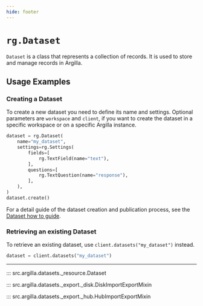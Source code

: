 ```yaml
---
hide: footer
---
```

# `rg.Dataset`

`Dataset` is a class that represents a collection of records. It is used to store and manage records in Argilla.

## Usage Examples

### Creating a Dataset

To create a new dataset you need to define its name and settings. Optional parameters are `workspace` and `client`, if you want to create the dataset in a specific workspace or on a specific Argilla instance.

```python
dataset = rg.Dataset(
    name="my_dataset",
    settings=rg.Settings(
        fields=[
            rg.TextField(name="text"),
        ],
        questions=[
            rg.TextQuestion(name="response"),
        ],
    ),
)
dataset.create()
```

For a detail guide of the dataset creation and publication process, see the [Dataset how to guide](../../../how_to_guides/dataset.md).

### Retrieving an existing Dataset


To retrieve an existing dataset, use `client.datasets("my_dataset")` instead.

```python
dataset = client.datasets("my_dataset")
```

---

::: src.argilla.datasets._resource.Dataset

::: src.argilla.datasets._export._disk.DiskImportExportMixin

::: src.argilla.datasets._export._hub.HubImportExportMixin


